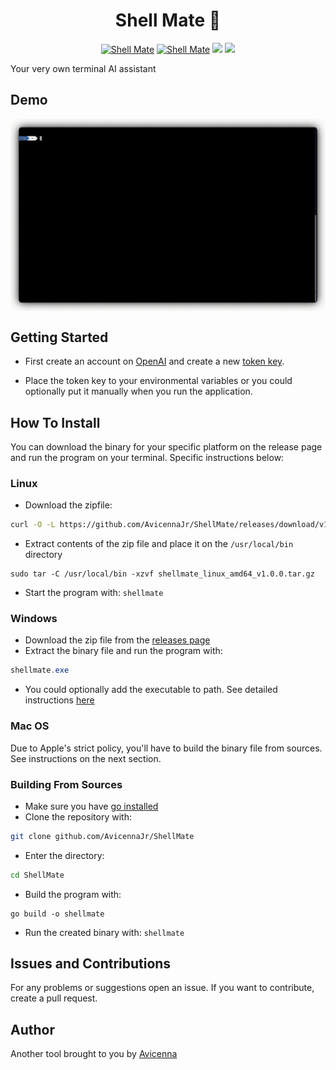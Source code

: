 <h1 align="center">Shell Mate 🤖</h1>
<p align="center">
    <a href="https://github.com/AvicennaJr/ShellMate"><img alt="Shell Mate" src="https://img.shields.io/badge/Shell Mate-green"></a>
    <a href="https://github.com/AvicennaJr/ShellMate"><img alt="Shell Mate" src="https://img.shields.io/badge/platform-Linux | Windows | Android-green.svg"></a>
    <img src="https://img.shields.io/badge/Made%20with-Go-1f425f.svg">
    <img src="https://img.shields.io/github/go-mod/go-version/gomods/athens.svg">
</p>

Your very own terminal AI assistant

## Demo
<img align="center" src="./assets/demo.gif">

## Getting Started
- First create an account on [OpenAI](https://platform.openai.com/overview) and create a new [token key](https://platform.openai.com/account/api-keys).

- Place the token key to your environmental variables or you could optionally put it manually when you run the application.

## How To Install
You can download the binary for your specific platform on the release page and run the program on your terminal. Specific instructions below:

### Linux
- Download the zipfile:
```bash
curl -O -L https://github.com/AvicennaJr/ShellMate/releases/download/v1.0.0/shellmate_linux_amd64_v1.0.0.tar.gz
```
- Extract contents of the zip file and place it on the `/usr/local/bin` directory
```
sudo tar -C /usr/local/bin -xzvf shellmate_linux_amd64_v1.0.0.tar.gz
```
- Start the program with: `shellmate`

### Windows
- Download the zip file from the [releases page](https://github.com/AvicennaJr/ShellMate/releases/download/v1.0.0/shellmate_windows_amd64_v1.0.0.tar.gz)
- Extract the binary file and run the program with:
```powershell
shellmate.exe
```
- You could optionally add the executable to path. See detailed instructions [here](https://medium.com/@kevinmarkvi/how-to-add-executables-to-your-path-in-windows-5ffa4ce61a53)

### Mac OS 
Due to Apple's strict policy, you'll have to build the binary file from sources. See instructions on the next section.

### Building From Sources 
- Make sure you have [go installed](https://go.dev/doc/install)
- Clone the repository with:
```bash
git clone github.com/AvicennaJr/ShellMate
```
- Enter the directory:
```bash
cd ShellMate
```
- Build the program with:
```
go build -o shellmate
```
- Run the created binary with: `shellmate`

## Issues and Contributions
For any problems or suggestions open an issue. If you want to contribute, create a pull request.

## Author
Another tool brought to you by [Avicenna](https://github.com/AvicennaJr/ShellMate)
